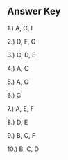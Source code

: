 ## Answer Key

1.) A, C, I

2.) D, F, G

3.) C, D, E

4.) A, C

5.) A, C

6.) G

7.) A, E, F

8.) D, E

9.) B, C, F

10.) B, C, D